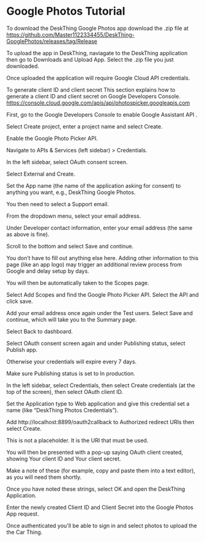 
# Google Photos Tutorial

To download the DeskThing Google Photos app download the .zip file at https://github.com/Master1122334455/DeskThing-GooglePhotos/releases/tag/Release

To upload the app in DeskThing, naviagate to the DeskThing application then go to Downloads and Upload App. Select the .zip file you just downloaded.

Once uploaded the application will require Google Cloud API credentials.


To generate client ID and client secret
This section explains how to generate a client ID and client secret on Google Developers Console. https://console.cloud.google.com/apis/api/photospicker.googleapis.com

First, go to the Google Developers Console to enable Google Assistant API .

Select Create project, enter a project name and select Create.

Enable the Google Photo Picker API.

Navigate to APIs & Services (left sidebar) > Credentials.

In the left sidebar, select OAuth consent screen.

Select External and Create.

Set the App name (the name of the application asking for consent) to anything you want, e.g., DeskThing Google Photos.

You then need to select a Support email.

From the dropdown menu, select your email address.

Under Developer contact information, enter your email address (the same as above is fine).

Scroll to the bottom and select Save and continue.

You don’t have to fill out anything else here. Adding other information to this page (like an app logo) may trigger an additional review process from Google and delay setup by days.

You will then be automatically taken to the Scopes page.

Select Add Scopes and find the Google Photo Picker API. Select the API and click save.

Add your email address once again under the Test users. Select Save and continue, which will take you to the Summary page.

Select Back to dashboard.

Select OAuth consent screen again and under Publishing status, select Publish app.

Otherwise your credentials will expire every 7 days.

Make sure Publishing status is set to In production.

In the left sidebar, select Credentials, then select Create credentials (at the top of the screen), then select OAuth client ID.

Set the Application type to Web application and give this credential set a name (like “DeskThing Photos Credentials”).

Add http://localhost:8899/oauth2callback to Authorized redirect URIs then select Create.

This is not a placeholder. It is the URI that must be used.

You will then be presented with a pop-up saying OAuth client created, showing Your client ID and Your client secret.

Make a note of these (for example, copy and paste them into a text editor), as you will need them shortly.

Once you have noted these strings, select OK and open the DeskThing Application.

Enter the newly created Client ID and Client Secret into the Google Photos App request.

Once authenticated you'll be able to sign in and select photos to upload the the Car Thing.


